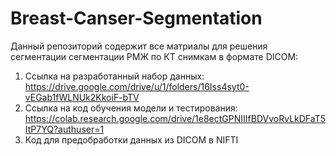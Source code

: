 # Breast-Canser-Segmentation
Данный репозиторий содержит все матриалы для решения сегментации сегментации РМЖ по КТ снимкам в формате DICOM:
1) Ссылка на разработанный набор данных: https://drive.google.com/drive/u/1/folders/16Iss4syt0-vEGab1fWLNUk2KkoiF-bTV
2) Ссылка на код обучения модели и тестирования: https://colab.research.google.com/drive/1e8ectGPNIIIfBDVvoRvLkDFaT5ItP7YQ?authuser=1
3) Код для предобработки данных из DICOМ в NIFTI 
